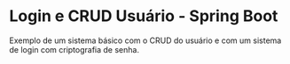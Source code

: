 # Login e CRUD Usuário - Spring Boot
Exemplo de um sistema básico com o CRUD do usuário e com um sistema de login com criptografia de senha.
